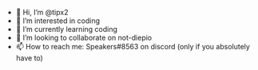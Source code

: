 - 👋 Hi, I’m @tipx2
- 👀 I’m interested in coding
- 🌱 I’m currently learning coding
- 💞️ I’m looking to collaborate on not-diepio
- 📫 How to reach me: Speakers#8563 on discord (only if you absolutely have to)

<!---
tipx2/tipx2 is a ✨ special ✨ repository because its `README.md` (this file) appears on your GitHub profile.
You can click the Preview link to take a look at your changes.
--->
